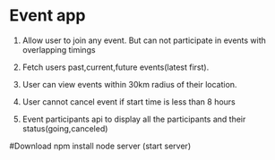 # Event app

1. Allow user to join any event. But can not participate in events with overlapping timings

2. Fetch users past,current,future events(latest first).

3. User can view events within 30km radius of their location.

4. User cannot cancel event if start time is less than 8 hours

5. Event participants api to display all the participants and their status(going,canceled)

#Download 
npm install
node server (start server)

